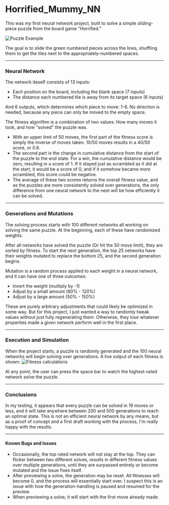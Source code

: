 # Horrified_Mummy_NN

This was my first neural network project, built to solve a simple sliding-piece puzzle from the board game "Horrified."

![Puzzle Example](https://user-images.githubusercontent.com/6518580/162818854-8a637bfc-b08d-4901-84b3-36c2d5423890.png)

The goal is to slide the green numbered pieces across the lines, shuffling them to get the tiles next to the appropriately-numbered spaces.

---

### Neural Network

The network iteself consists of 13 inputs:
- Each position on the board, including the blank space (7 inputs)
- The distance each numbered tile is away from its target space (6 inputs)

And 6 outputs, which determines which piece to move: 1-6. No direction is needed, because any piece can only be moved to the empty space.

The fitness algorithm is a combination of two values: How many moves it took, and how "solved" the puzzle was.
- With an upper limit of 50 moves, the first part of the fitness score is simply the inverse of moves taken. 10/50 moves results in a 40/50 score, or 0.8.
- The second part is the change in cumulative distance from the start of the puzzle to the end state. For a win, the cumulative distance would be zero, resulting in a score of 1. If it stayed just as scrambled as it did at the start, it would be a score of 0, and if it somehow became _more_ scrambled, this score could be negative.
- The average of these two scores returns the overall fitness value, and as the puzzles are more consistently solved over generations, the only difference from one neural network to the next will be how efficiently it can be solved.

---

### Generations and Mutations

The solving process starts with 100 different networks all working on solving the same puzzle. At the beginning, each of these have randomized weights.

After all networks have solved the puzzle (Or hit the 50 move limit), they are sorted by fitness. To start the next generation, the top 25 networks have their weights mutated to replace the bottom 25, and the second generation begins.

Mutation is a random process applied to each weight in a neural network, and it can have one of three outcomes:
 - Invert the weight (multiply by -1)
 - Adjust by a small amount (80% - 120%)
 - Adjust by a large amount (50% - 150%)

These are purely arbitrary adjustments that could likely be optimized in some way. But for this project, I just wanted a way to randomly tweak values without just fully regenerating them. Otherwise, they lose whatever properties made a given network perform well in the first place.

---

### Execution and Simulation

When the project starts, a puzzle is randomly generated and the 100 neural networks will begin solving over generations. A live output of each fitness is shown:
![Fitness calculations](https://user-images.githubusercontent.com/6518580/162825214-55e598cf-a53f-4267-9f8b-23c54234b600.png)

At any point, the user can press the space bar to watch the highest-rated network solve the puzzle.

---

### Conclusions

In my testing, it appears that every puzzle can be solved in 19 moves or less, and it will take anywhere between 200 and 500 generations to reach an optimal state. This is not an efficient neural network by any means, but as a proof of concept and a first draft working with the process, I'm really happy with the results.

---

#### Known Bugs and Issues

- Occasionally, the top rated network will not stay at the top. They can flicker between two different solves, results in different fitness values over multiple generations, until they are surpassed entirely or become mutated and the issue fixes itself.
- After previewing a solve, the generation may be reset. All fitnesses will become 0, and the process will essentially start over. I suspect this is an issue with how the generation-handling is paused and resumed for the preview.
- When previewing a solve, it will start with the first move already made.
